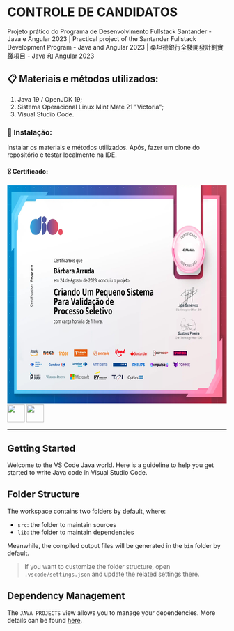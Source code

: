 # CONTROLE DE CANDIDATOS
Projeto prático do Programa de Desenvolvimento Fullstack Santander - Java e Angular 2023 | Practical project of the Santander Fullstack Development Program - Java and Angular 2023 | 桑坦德銀行全棧開發計劃實踐項目 - Java 和 Angular 2023
## 📋 Materiais e métodos utilizados:
1. Java 19 / OpenJDK 19;
2. Sistema Operacional Linux Mint Mate 21 "Victoria";
3. Visual Studio Code.
### 🔧 Instalação:
Instalar os materiais e métodos utilizados. Após, fazer um clone do repositório e testar localmente na IDE.
#### 🎖️ Certificado:
<img src="./certificado_page-0001.jpg" width="700px" height="500px">


<div class="row">
<img src="https://cdn.jsdelivr.net/gh/devicons/devicon/icons/java/java-original-wordmark.svg" width="40px" height="40px" />
<img src="https://cdn.jsdelivr.net/gh/devicons/devicon/icons/vscode/vscode-original-wordmark.svg" width="40px" height="40px" />
  
<hr>

## Getting Started

Welcome to the VS Code Java world. Here is a guideline to help you get started to write Java code in Visual Studio Code.

## Folder Structure

The workspace contains two folders by default, where:

- `src`: the folder to maintain sources
- `lib`: the folder to maintain dependencies

Meanwhile, the compiled output files will be generated in the `bin` folder by default.

> If you want to customize the folder structure, open `.vscode/settings.json` and update the related settings there.

## Dependency Management

The `JAVA PROJECTS` view allows you to manage your dependencies. More details can be found [here](https://github.com/microsoft/vscode-java-dependency#manage-dependencies).
